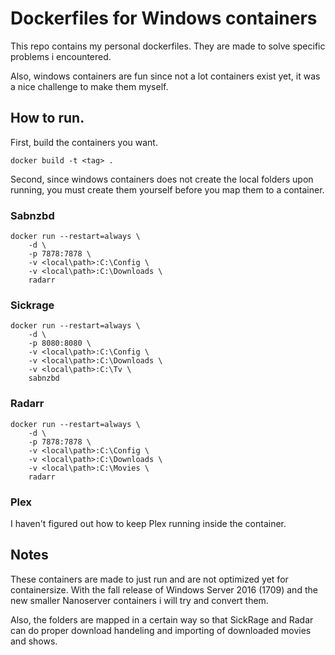 # Dockerfiles for Windows containers

This repo contains my personal dockerfiles. They are made to solve specific problems i encountered.

Also, windows containers are fun since not a lot containers exist yet, it was a nice challenge to make them myself.

## How to run.

First, build the containers you want.

    docker build -t <tag> .

Second, since windows containers does not create the local folders upon running, you must create them yourself before you map them to a container.

### Sabnzbd

    docker run --restart=always \
        -d \
        -p 7878:7878 \
        -v <local\path>:C:\Config \
        -v <local\path>:C:\Downloads \
        radarr

### Sickrage

    docker run --restart=always \
        -d \
        -p 8080:8080 \
        -v <local\path>:C:\Config \
        -v <local\path>:C:\Downloads \
        -v <local\path>:C:\Tv \
        sabnzbd

### Radarr

    docker run --restart=always \
        -d \
        -p 7878:7878 \
        -v <local\path>:C:\Config \
        -v <local\path>:C:\Downloads \
        -v <local\path>:C:\Movies \
        radarr

### Plex

I haven't figured out how to keep Plex running inside the container.

## Notes

These containers are made to just run and are not optimized yet for containersize. With the fall release of Windows Server 2016 (1709) and the new smaller Nanoserver containers i will try and convert them.

Also, the folders are mapped in a certain way so that SickRage and Radar can do proper download handeling and importing of downloaded movies and shows.